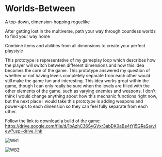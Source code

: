 # Worlds-Between
A top-down, dimension-hopping roguelike


After getting lost in the multiverse, path your way through countless worlds to find your way home

Combine items and abilities from all dimensions to create your perfect playstyle

This prototype is representative of my gameplay loop which describes how the player will switch between different dimensions and how this idea becomes the core of the game.  This prototype answered my question of whether or not having levels completely separate from each other would still make the game fun and interesting. This idea works great within the game, though I can only really be sure when the levels are filled with the other elements of the game, such as varying enemies and weapons. I don't think I would change anything about how this mechanic functions right now, but the next place I would take this prototype is adding weapons and power-ups to each dimension so they can feel fully separate from each other.


Follow the link to download a build of the game: https://drive.google.com/file/d/1bAzhC36SyGVxr3abDK0aBe4tYj5GReSa/view?usp=drive_link



![WB1](https://github.com/user-attachments/assets/47694c3b-00d8-49d9-9a77-20de53139832)

![WB2](https://github.com/user-attachments/assets/c9bc7f76-3e76-4aaf-a8cc-63d71f4b8bf1)
